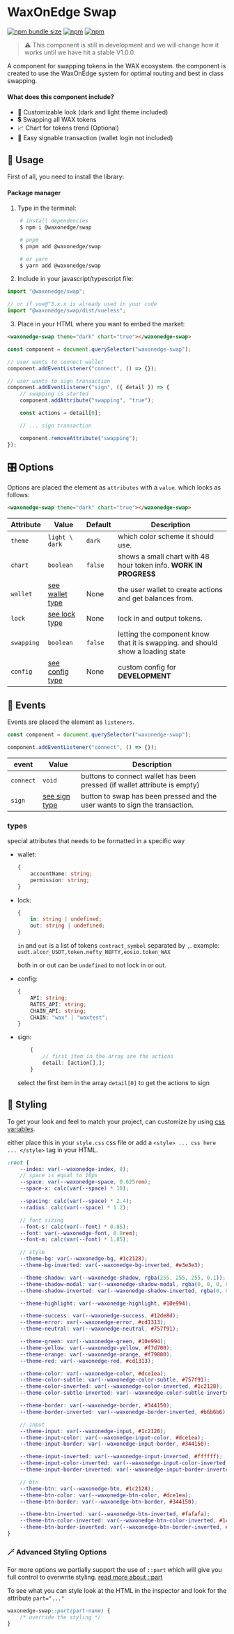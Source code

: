 # WaxOnEdge Swap

[![npm bundle size](https://img.shields.io/bundlephobia/min/@waxonedge/swap?style=flat)](https://www.npmjs.org/package/@waxonedge/swap)
[![npm](https://img.shields.io/npm/dw/@waxonedge/swap?style=flat)](https://www.npmjs.org/package/@waxonedge/swap)
[![npm](https://img.shields.io/npm/v/@waxonedge/swap?style=flat)](https://www.npmjs.org/package/@waxonedge/swap)

> ⚠️ This component is still in development and we will change how it works until we have hit a stable V1.0.0.

A component for swapping tokens in the WAX ecosystem. the component is created to use the WaxOnEdge system for optimal routing and best in class swapping.

#### What does this component include?

-   🎨 Customizable look (dark and light theme included)
-   💲 Swapping all WAX tokens
-   📈 Chart for tokens trend (Optional)
-   🚀 Easy signable transaction (wallet login not included)

## 🚀 Usage

First of all, you need to install the library:

#### Package manager

1. Type in the terminal:

```bash
    # install dependencies
    $ npm i @waxonedge/swap

    # pnpm
    $ pnpm add @waxonedge/swap

    # or yarn
    $ yarn add @waxonedge/swap
```

2. Include in your javascript/typescript file:

```js
import "@waxonedge/swap";

// or if vue@^3.x.x is already used in your code
import "@waxonedge/swap/dist/vueless";
```

3. Place in your HTML where you want to embed the market:

```html
<waxonedge-swap theme="dark" chart="true"></waxonedge-swap>
```

```js
const component = document.querySelector("waxonedge-swap");

// user wants to connect wallet
component.addEventListener("connect", () => {});

// user wants to sign transaction
component.addEventListener("sign", ({ detail }) => {
    // swapping is started
    component.addAttribute("swapping", "true");

    const actions = detail[0];

    // ... sign transaction

    component.removeAttribute("swapping");
});
```

## 🎛 Options

Options are placed the element as `attributes` with a `value`.
which looks as follows:

```html
<waxonedge-swap theme="dark" chart="true"></waxonedge-swap>
```

| Attribute  | Value                     | Default | Description                                                                     |
| ---------- | ------------------------- | ------- | ------------------------------------------------------------------------------- |
| `theme`    | `light \ dark`            | `dark`  | which color scheme it should use.                                               |
| `chart`    | `boolean`                 | `false` | shows a small chart with 48 hour token info. **WORK IN PROGRESS**               |
| `wallet`   | [see wallet type](#types) | None    | the user wallet to create actions and get balances from.                        |
| `lock`     | [see lock type](#types)   | None    | lock in and output tokens.                                                      |
| `swapping` | `boolean`                 | `false` | letting the component know that it is swapping. and should show a loading state |
| `config`   | [see config type](#types) | None    | custom config for **DEVELOPMENT**                                               |

## 🙌 Events

Events are placed the element as `listeners`.

```js
const component = document.querySelector("waxonedge-swap");

component.addEventListener("connect", () => {});
```

| event     | Value                   | Description                                                                 |
| --------- | ----------------------- | --------------------------------------------------------------------------- |
| `connect` | `void`                  | buttons to connect wallet has been pressed (if wallet attribute is empty)   |
| `sign`    | [see sign type](#types) | button to swap has been pressed and the user wants to sign the transaction. |

### types

special attributes that needs to be formatted in a specific way

-   wallet:
    ```ts
    {
        accountName: string;
        permission: string;
    }
    ```
-   lock:

    ```ts
    {
        in: string | undefined;
        out: string | undefined;
    }
    ```

    `in` and `out` is a list of tokens `contract_symbol` separated by `,`. example: `usdt.alcor_USDT,token.nefty_NEFTY,eosio.token_WAX`

    both in or out can be `undefined` to not lock in or out.

-   config:
    ```ts
    {
        API: string;
        RATES_API: string;
        CHAIN_API: string;
        CHAIN: "wax" | "waxtest";
    }
    ```
-   sign:

    ```ts
        {
            // first item in the array are the actions
            detail: [action[],];
        }
    ```

    select the first item in the array `detail[0]` to get the actions to sign

## 🎨 Styling

To get your look and feel to match your project, can customize by using [css variables](https://www.w3schools.com/css/css3_variables.asp).

either place this in your `style.css` css file or add a `<style> ... css here ... </style>` tag in your HTML.

```scss
:root {
    --index: var(--waxonedge-index, 0);
    // space is equal to 10px
    --space: var(--waxonedge-space, 0.625rem);
    --space-x: calc(var(--space) * 10);

    --spacing: calc(var(--space) * 2.4);
    --radius: calc(var(--space) * 1.2);

    // font sizing
    --font-s: calc(var(--font) * 0.85);
    --font: var(--waxonedge-font, 0.9rem);
    --font-m: calc(var(--font) * 1.85);

    // style
    --theme-bg: var(--waxonedge-bg, #1c2128);
    --theme-bg-inverted: var(--waxonedge-bg-inverted, #e3e3e3);

    --theme-shadow: var(--waxonedge-shadow, rgba(255, 255, 255, 0.1));
    --theme-shadow-modal: var(--waxonedge-shadow-modal, rgba(0, 0, 0, 0.5));
    --theme-shadow-inverted: var(--waxonedge-shadow-inverted, rgba(0, 0, 0, 0.1));

    --theme-highlight: var(--waxonedge-highlight, #10e994);

    --theme-success: var(--waxonedge-success, #12de8d);
    --theme-error: var(--waxonedge-error, #cd1313);
    --theme-neutral: var(--waxonedge-neutral, #757f91);

    --theme-green: var(--waxonedge-green, #10e994);
    --theme-yellow: var(--waxonedge-yellow, #f7d700);
    --theme-orange: var(--waxonedge-orange, #f79800);
    --theme-red: var(--waxonedge-red, #cd1313);

    --theme-color: var(--waxonedge-color, #dce1ea);
    --theme-color-subtle: var(--waxonedge-color-subtle, #757f91);
    --theme-color-inverted: var(--waxonedge-color-inverted, #1c2128);
    --theme-color-subtle-inverted: var(--waxonedge-color-subtle-inverted, #535c69);

    --theme-border: var(--waxonedge-border, #344150);
    --theme-border-inverted: var(--waxonedge-border-inverted, #b6b6b6);

    // input
    --theme-input: var(--waxonedge-input, #1c2128);
    --theme-input-color: var(--waxonedge-input-color, #dce1ea);
    --theme-input-border: var(--waxonedge-input-border, #344150);

    --theme-input-inverted: var(--waxonedge-input-inverted, #ffffff);
    --theme-input-color-inverted: var(--waxonedge-input-color-inverted, #1c2128);
    --theme-input-border-inverted: var(--waxonedge-input-border-inverted, #b6b6b6);

    // btn
    --theme-btn: var(--waxonedge-btn, #1c2128);
    --theme-btn-color: var(--waxonedge-btn-color, #dce1ea);
    --theme-btn-border: var(--waxonedge-btn-border, #344150);

    --theme-btn-inverted: var(--waxonedge-btn-inverted, #fafafa);
    --theme-btn-color-inverted: var(--waxonedge-btn-color-inverted, #1c2128);
    --theme-btn-border-inverted: var(--waxonedge-btn-border-inverted, #b6b6b6);
}
```

### 🪄 Advanced Styling Options

For more options we partially support the use of `::part` which will give you full control to overwrite styling. [read more about ::part](https://developer.mozilla.org/en-US/docs/Web/CSS/::part)

To see what you can style look at the HTML in the inspector and look for the attribute `part="..."`

```css
waxonedge-swap::part(part-name) {
    /* override the styling */
}
```
